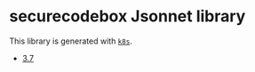 # securecodebox Jsonnet library

This library is generated with [`k8s`](https://github.com/jsonnet-libs/k8s).

- [3.7](3.7/README.md)
